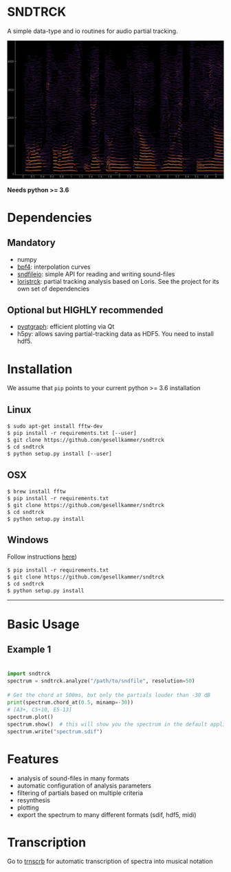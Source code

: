 SNDTRCK
=======

A simple data-type and io routines for audio partial tracking.

![plot](img/example-plot.jpg)

**Needs python >= 3.6**

# Dependencies

## Mandatory

* numpy
* [bpf4]: interpolation curves
* [sndfileio]: simple API for reading and writing sound-files
* [loristrck]: partial tracking analysis based on Loris. See the project for its own set of dependencies

## Optional but HIGHLY recommended

* [pyqtgraph]: efficient plotting via Qt 
* h5py: allows saving partial-tracking data as HDF5. You need to install hdf5.

# Installation

We assume that `pip` points to your current python >= 3.6 installation

## Linux

    $ sudo apt-get install fftw-dev
    $ pip install -r requirements.txt [--user]
    $ git clone https://github.com/gesellkammer/sndtrck
    $ cd sndtrck
    $ python setup.py install [--user]
    
## OSX

    $ brew install fftw
    $ pip install -r requirements.txt
    $ git clone https://github.com/gesellkammer/sndtrck
    $ cd sndtrck
    $ python setup.py install

    
## Windows 

Follow instructions [here](http://www.fftw.org/install/windows.html))

    $ pip install -r requirements.txt
    $ git clone https://github.com/gesellkammer/sndtrck
    $ cd sndtrck
    $ python setup.py install

---

# Basic Usage

## Example 1

```python

import sndtrck
spectrum = sndtrck.analyze("/path/to/sndfile", resolution=50)

# Get the chord at 500ms, but only the partials louder than -30 dB
print(spectrum.chord_at(0.5, minamp=-30))
# [A3+, C5+10, E5-13]
spectrum.plot()
spectrum.show()  # this will show you the spectrum in the default applicatio for your system
spectrum.write("spectrum.sdif")
```

# Features

* analysis of sound-files in many formats
* automatic configuration of analysis parameters
* filtering of partials based on multiple criteria
* resynthesis
* plotting
* export the spectrum to many different formats (sdif, hdf5, midi) 

# Transcription

Go to [trnscrb] for automatic transcription of spectra into musical notation

[bpf4]: https://github.com/gesellkammer/bpf4
[loristrck]: https://github.com/gesellkammer/loristrck
[sndfileio]: https://github.com/gesellkammer/sndfileio
[pandas]: http://pandas.pydata.org/
[trnscrb]: https://github.com/gesellkammer/trnscrb
[pyqtgraph]: http://pyqtgraph.org
